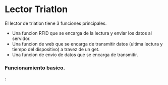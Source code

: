 # Lector Triatlon

El lector de triatlon tiene 3 funciones principales.

  - Una funcion RFID que se encarga de la lectura y enviar los datos al servidor.
  - Una funcion de web que se encarga de transmitir datos (ultima lectura y tiempo del dispositivo) a travez de un get.
  - Una funcion de envio de datos que se encarga de transmitir.

### Funcionamiento basico.

:
```
```
